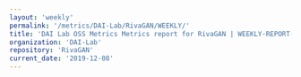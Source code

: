 ```yaml
---
layout: 'weekly'
permalink: '/metrics/DAI-Lab/RivaGAN/WEEKLY/'
title: 'DAI Lab OSS Metrics Metrics report for RivaGAN | WEEKLY-REPORT-2019-12-08'
organization: 'DAI-Lab'
repository: 'RivaGAN'
current_date: '2019-12-08'
---
```

